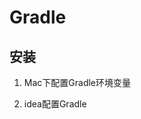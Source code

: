 

# Gradle

## 安装
1. Mac下配置Gradle环境变量  
<!-- 
https://www.jianshu.com/p/6b2fc4f16e24
-->
2. idea配置Gradle  
